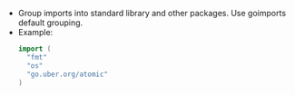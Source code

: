 - Group imports into standard library and other packages. Use goimports default grouping.
- Example:
  ```go
  import (
    "fmt"
    "os"
    "go.uber.org/atomic"
  )
  ```
